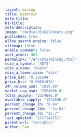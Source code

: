 ```yaml
---
layout: mining
title: Beatcoin
meta-title: 
h1-title: 
meta-description: 
image: "/media/351617/beats.png"
published: true
allow_search_engine: false
sitemap: false
enable_comment: false
sort_order: 903
permalink: "/en/xbts/mining.html"
coin_a_symbol: "XBTS"
coin_a_name: "Beats"
coin_a_lower_case: "xbts"
price_usd: "0.220204"
price_btc: "0.00001874"
24h_volume_usd: "1619.08"
market_cap_usd: "2524686.0"
total_supply: "2524686.0"
available_supply: "1524686.0"
percent_change_1h: "0.44"
percent_change_24h: "-24.01"
percent_change_7d: "13.7"
last_updated: "1517140751"
parent-url: "/en/xbts/"
author: Sam
---
```


